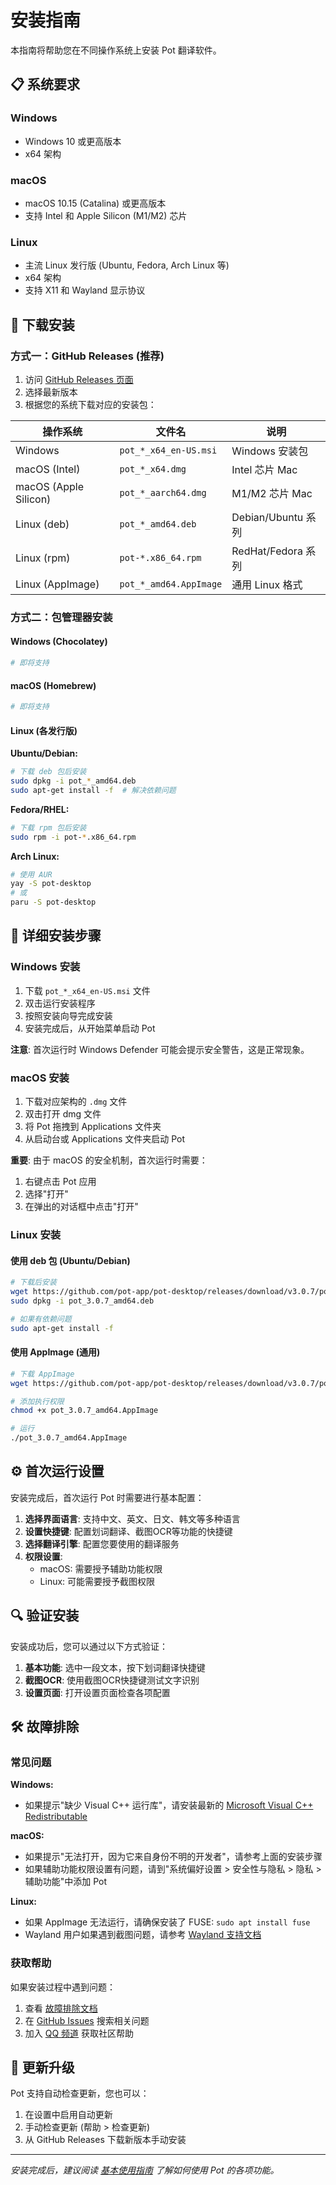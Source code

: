 # 安装指南

本指南将帮助您在不同操作系统上安装 Pot 翻译软件。

## 📋 系统要求

### Windows

-   Windows 10 或更高版本
-   x64 架构

### macOS

-   macOS 10.15 (Catalina) 或更高版本
-   支持 Intel 和 Apple Silicon (M1/M2) 芯片

### Linux

-   主流 Linux 发行版 (Ubuntu, Fedora, Arch Linux 等)
-   x64 架构
-   支持 X11 和 Wayland 显示协议

## 💾 下载安装

### 方式一：GitHub Releases (推荐)

1. 访问 [GitHub Releases 页面](https://github.com/pot-app/pot-desktop/releases)
2. 选择最新版本
3. 根据您的系统下载对应的安装包：

| 操作系统              | 文件名                 | 说明               |
| --------------------- | ---------------------- | ------------------ |
| Windows               | `pot_*_x64_en-US.msi`  | Windows 安装包     |
| macOS (Intel)         | `pot_*_x64.dmg`        | Intel 芯片 Mac     |
| macOS (Apple Silicon) | `pot_*_aarch64.dmg`    | M1/M2 芯片 Mac     |
| Linux (deb)           | `pot_*_amd64.deb`      | Debian/Ubuntu 系列 |
| Linux (rpm)           | `pot-*.x86_64.rpm`     | RedHat/Fedora 系列 |
| Linux (AppImage)      | `pot_*_amd64.AppImage` | 通用 Linux 格式    |

### 方式二：包管理器安装

#### Windows (Chocolatey)

```powershell
# 即将支持
```

#### macOS (Homebrew)

```bash
# 即将支持
```

#### Linux (各发行版)

**Ubuntu/Debian:**

```bash
# 下载 deb 包后安装
sudo dpkg -i pot_*_amd64.deb
sudo apt-get install -f  # 解决依赖问题
```

**Fedora/RHEL:**

```bash
# 下载 rpm 包后安装
sudo rpm -i pot-*.x86_64.rpm
```

**Arch Linux:**

```bash
# 使用 AUR
yay -S pot-desktop
# 或
paru -S pot-desktop
```

## 🔧 详细安装步骤

### Windows 安装

1. 下载 `pot_*_x64_en-US.msi` 文件
2. 双击运行安装程序
3. 按照安装向导完成安装
4. 安装完成后，从开始菜单启动 Pot

**注意**: 首次运行时 Windows Defender 可能会提示安全警告，这是正常现象。

### macOS 安装

1. 下载对应架构的 `.dmg` 文件
2. 双击打开 dmg 文件
3. 将 Pot 拖拽到 Applications 文件夹
4. 从启动台或 Applications 文件夹启动 Pot

**重要**: 由于 macOS 的安全机制，首次运行时需要：

1. 右键点击 Pot 应用
2. 选择"打开"
3. 在弹出的对话框中点击"打开"

### Linux 安装

#### 使用 deb 包 (Ubuntu/Debian)

```bash
# 下载后安装
wget https://github.com/pot-app/pot-desktop/releases/download/v3.0.7/pot_3.0.7_amd64.deb
sudo dpkg -i pot_3.0.7_amd64.deb

# 如果有依赖问题
sudo apt-get install -f
```

#### 使用 AppImage (通用)

```bash
# 下载 AppImage
wget https://github.com/pot-app/pot-desktop/releases/download/v3.0.7/pot_3.0.7_amd64.AppImage

# 添加执行权限
chmod +x pot_3.0.7_amd64.AppImage

# 运行
./pot_3.0.7_amd64.AppImage
```

## ⚙️ 首次运行设置

安装完成后，首次运行 Pot 时需要进行基本配置：

1. **选择界面语言**: 支持中文、英文、日文、韩文等多种语言
2. **设置快捷键**: 配置划词翻译、截图OCR等功能的快捷键
3. **选择翻译引擎**: 配置您要使用的翻译服务
4. **权限设置**:
    - macOS: 需要授予辅助功能权限
    - Linux: 可能需要授予截图权限

## 🔍 验证安装

安装成功后，您可以通过以下方式验证：

1. **基本功能**: 选中一段文本，按下划词翻译快捷键
2. **截图OCR**: 使用截图OCR快捷键测试文字识别
3. **设置页面**: 打开设置页面检查各项配置

## 🛠️ 故障排除

### 常见问题

**Windows:**

-   如果提示"缺少 Visual C++ 运行库"，请安装最新的 [Microsoft Visual C++ Redistributable](https://docs.microsoft.com/en-us/cpp/windows/latest-supported-vc-redist)

**macOS:**

-   如果提示"无法打开，因为它来自身份不明的开发者"，请参考上面的安装步骤
-   如果辅助功能权限设置有问题，请到"系统偏好设置 > 安全性与隐私 > 隐私 > 辅助功能"中添加 Pot

**Linux:**

-   如果 AppImage 无法运行，请确保安装了 FUSE: `sudo apt install fuse`
-   Wayland 用户如果遇到截图问题，请参考 [Wayland 支持文档](../README.md#wayland-支持)

### 获取帮助

如果安装过程中遇到问题：

1. 查看 [故障排除文档](troubleshooting.md)
2. 在 [GitHub Issues](https://github.com/pot-app/pot-desktop/issues) 搜索相关问题
3. 加入 [QQ 频道](https://pd.qq.com/s/akns94e1r) 获取社区帮助

## 🔄 更新升级

Pot 支持自动检查更新，您也可以：

1. 在设置中启用自动更新
2. 手动检查更新 (帮助 > 检查更新)
3. 从 GitHub Releases 下载新版本手动安装

---

_安装完成后，建议阅读 [基本使用指南](basic-usage.md) 了解如何使用 Pot 的各项功能。_
